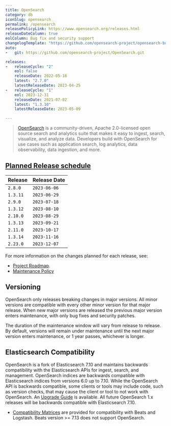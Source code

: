 ```yaml
---
title: OpenSearch
category: db
iconSlug: opensearch
permalink: /opensearch
releasePolicyLink: https://www.opensearch.org/releases.html
releaseDateColumn: true
eolColumn: Bug fix and security support
changelogTemplate: "https://github.com/opensearch-project/opensearch-build/blob/main/release-notes/opensearch-release-notes-__LATEST__.md"
auto:
-   git: https://github.com/opensearch-project/OpenSearch.git

releases:
-   releaseCycle: "2"
    eol: false
    releaseDate: 2022-05-18
    latest: "2.7.0"
    latestReleaseDate: 2023-04-25
-   releaseCycle: "1"
    eol: 2023-12-31
    releaseDate: 2021-07-02
    latest: "1.3.10"
    latestReleaseDate: 2023-05-09

---
```


> [OpenSearch](https://opensearch.org/) is a community-driven, Apache 2.0-licensed open source search and analytics suite that makes it easy to ingest,
> search, visualize, and analyze data. Developers build with OpenSearch for use cases such as application search, log analytics,
> data observability, data ingestion, and more.

## [Planned Release schedule](https://opensearch.org/releases.html)

Release  | Release Date
-------- | ------------
`2.8.0`  | `2023-06-06`
`1.3.11` | `2023-06-29`
`2.9.0`  | `2023-07-18`
`1.3.12` | `2023-08-10`
`2.10.0` | `2023-08-29`
`1.3.13` | `2023-09-21`
`2.11.0` | `2023-10-17`
`1.3.14` | `2023-11-16`
`2.23.0` | `2023-12-07`

For more information on the changes planned for each release, see:

- [Project Roadmap](https://github.com/orgs/opensearch-project/projects/1).
- [Maintenance Policy](https://opensearch.org/releases.html#maintenance-policy)

## Versioning

OpenSearch only releases breaking changes in major versions. All minor versions are compatible with every other minor version
for that major release. When new major versions are released the previous major version enters maintenance, with only
bug fixes and security patches.

The duration of the maintenance window will vary from release to release. By default, versions will remain under maintenance
until the next major version enters maintenance, or 1 year passes, whichever is longer.

## Elasticsearch Compatibility

OpenSearch is a fork of Elasticsearch 7.10 and maintains backwards compatibility with the Elasticsearch APIs for ingest, search, and management. OpenSearch indices are backwards compatible with Elasticsearch indices from versions 6.0 up to 7.10. While the OpenSearch API is backwards compatible, some clients or tools may include code, such as version checks, that may cause the client or tool to not work with OpenSearch. An [Upgrade Guide](https://opensearch.org/faq/#q3.1) is available. All future OpenSearch 1.x releases will be backwards compatible with Elasticsearch 7.10.

- [Compatibility Matrices](https://opensearch.org/docs/latest/clients/agents-and-ingestion-tools/index/#compatibility-matrices) are provided for compatibility with Beats and Logstash. Beats version >= 7.13 does not support OpenSearch.
